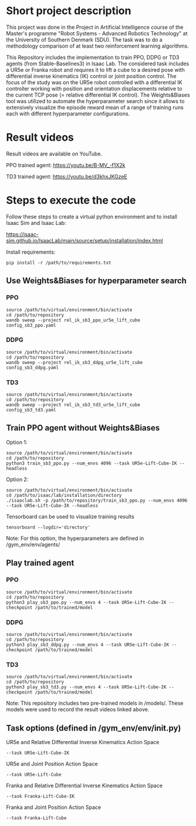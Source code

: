 # Short project description
This project was done in the Project in Artificial Intelligence course of the Master's programme "Robot Systems - Advanced Robotics Technology" at the University of Southern Denmark (SDU). The task was to do a methodology comparison of at least two reinforcement learning algorithms.

This Repository includes the implementation to train PPO, DDPG or TD3 agents (from Stable-Baselines3) in Isaac Lab. The considered task includes a UR5e or Franka robot and requires it to lift a cube to a desired pose with differential inverse kinematics (IK) control or joint position control.
The focus of the study was on the UR5e robot controlled with a differential IK controller working with position and orientation displacements relative to the current TCP pose (= relative differential IK control). 
The Weights&Biases tool was utilized to automate the hyperparameter search since it allows to extensively visualize the episode reward mean of a range of training runs each with different hyperparameter configurations.

# Result videos
Result videos are available on YouTube. 

PPO trained agent: https://youtu.be/B-MV_-f1X2k

TD3 trained agent: https://youtu.be/d3khxJKGzeE


# Steps to execute the code
Follow these steps to create a virtual python environment and to install Isaac Sim and Isaac Lab:

https://isaac-sim.github.io/IsaacLab/main/source/setup/installation/index.html

Install requirements:
    
    pip install -r /path/to/requirements.txt 


## Use Weights&Biases for hyperparameter search
### PPO
    source /path/to/virtual/environment/bin/activate
    cd /path/to/repository
    wandb sweep --project rel_ik_sb3_ppo_ur5e_lift_cube config_sb3_ppo.yaml


### DDPG
    source /path/to/virtual/environment/bin/activate
    cd /path/to/repository
    wandb sweep --project rel_ik_sb3_ddpg_ur5e_lift_cube config_sb3_ddpg.yaml



### TD3
    source /path/to/virtual/environment/bin/activate
    cd /path/to/repository
    wandb sweep --project rel_ik_sb3_td3_ur5e_lift_cube config_sb3_td3.yaml



## Train PPO agent without Weights&Biases
Option 1:

    source /path/to/virtual/environment/bin/activate
    cd /path/to/repository
    python3 train_sb3_ppo.py --num_envs 4096 --task UR5e-Lift-Cube-IK --headless

Option 2:

    source /path/to/virtual/environment/bin/activate
    cd /path/to/isaac/lab/installation/directory
    ./isaaclab.sh -p /path/to/repository/train_sb3_ppo.py --num_envs 4096 --task UR5e-Lift-Cube-IK --headless

Tensorboard can be used to visualize training results

    tensorboard --logdir='directory'

Note: For this option, the hyperparameters are defined in /gym_env/env/agents/


## Play trained agent

### PPO
    source /path/to/virtual/environment/bin/activate
    cd /path/to/repository
    python3 play_sb3_ppo.py --num_envs 4 --task UR5e-Lift-Cube-IK --checkpoint /path/to/trained/model


### DDPG
    source /path/to/virtual/environment/bin/activate
    cd /path/to/repository
    python3 play_sb3_ddpg.py --num_envs 4 --task UR5e-Lift-Cube-IK --checkpoint /path/to/trained/model

### TD3
    source /path/to/virtual/environment/bin/activate
    cd /path/to/repository
    python3 play_sb3_td3.py --num_envs 4 --task UR5e-Lift-Cube-IK --checkpoint /path/to/trained/model


Note: This repository includes two pre-trained models in /models/. These models were used to record the result videos linked above.


## Task options (defined in /gym_env/env/__init__.py)
UR5e and Relative Differential Inverse Kinematics Action Space

    --task UR5e-Lift-Cube-IK

UR5e and Joint Position Action Space

    --task UR5e-Lift-Cube

Franka and Relative Differential Inverse Kinematics Action Space

    --task Franka-Lift-Cube-IK

Franka and Joint Position Action Space

    --task Franka-Lift-Cube

